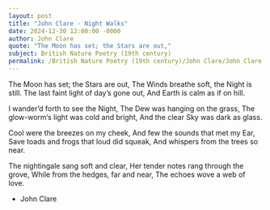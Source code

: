 ```yaml
---
layout: post
title: "John Clare - Night Walks"
date: 2024-12-30 12:00:00 -0000
author: John Clare
quote: "The Moon has set; the Stars are out,"
subject: British Nature Poetry (19th century)
permalink: /British Nature Poetry (19th century)/John Clare/John Clare - Night Walks
---
```


The Moon has set; the Stars are out,
   The Winds breathe soft, the Night is still.
The last faint light of day’s gone out,
   And Earth is calm as if on hill.

I wander’d forth to see the Night,
   The Dew was hanging on the grass,
The glow-worm’s light was cold and bright,
   And the clear Sky was dark as glass.

Cool were the breezes on my cheek,
   And few the sounds that met my Ear,
Save toads and frogs that loud did squeak,
   And whispers from the trees so near.

The nightingale sang soft and clear,
   Her tender notes rang through the grove,
While from the hedges, far and near,
   The echoes wove a web of love.

- John Clare

